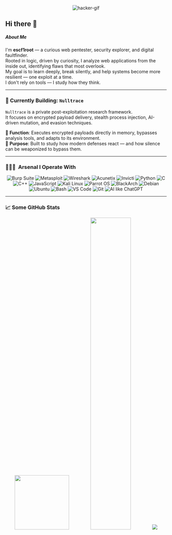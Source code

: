 <!--
**escf1root/escf1root** is a ✨ _special_ ✨ repository because its `README.md` (this file) appears on your GitHub profile.

Here are some ideas to get you started:

- 🔭 I’m currently working on ...
- 🌱 I’m currently learning ...
- 👯 I’m looking to collaborate on ...
- 🤔 I’m looking for help with ...
- 💬 Ask me about ...
- 📫 How to reach me: ...
- 😄 Pronouns: ...
- ⚡ Fun fact: ...
-->
<!-- updated -->

<p align="center">
  <img src="https://media1.giphy.com/media/v1.Y2lkPTc5MGI3NjExZXc1eWhmbXJoYzNvazIwNjc2OHd3Mzl6NjY3bmtkMzJ1dHZlZzl3dCZlcD12MV9pbnRlcm5hbF9naWZfYnlfaWQmY3Q9Zw/96MuY2SfXKC1yrI7Wr/giphy.gif" alt="hacker-gif" />
</p>

## Hi there 👋

##### About Me

I'm **escf1root** — a curious web pentester, security explorer, and digital faultfinder.  
Rooted in logic, driven by curiosity, I analyze web applications from the inside out, identifying flaws that most overlook.  
My goal is to learn deeply, break silently, and help systems become more resilient — one exploit at a time.  
I don't rely on tools — I study how they think.

---

### 🧠 Currently Building: `Nulltrace`

`Nulltrace` is a private post-exploitation research framework.  
It focuses on encrypted payload delivery, stealth process injection, AI-driven mutation, and evasion techniques.

🧩 **Function**: Executes encrypted payloads directly in memory, bypasses analysis tools, and adapts to its environment.  
🎯 **Purpose**: Built to study how modern defenses react — and how silence can be weaponized to bypass them.

---

### 👨🏻‍💻 &nbsp;Arsenal I Operate With

<p align="center">
  <!-- Pentesting Tools -->
  <img src="https://img.shields.io/badge/Burp_Suite-FF6633?style=for-the-badge&logo=burp-suite&logoColor=white" alt="Burp Suite" />
  <img src="https://img.shields.io/badge/Metasploit-008C8C?style=for-the-badge&logo=metasploit&logoColor=white" alt="Metasploit" />
  <img src="https://img.shields.io/badge/Wireshark-1679A7?style=for-the-badge&logo=wireshark&logoColor=white" alt="Wireshark" />
  <img src="https://img.shields.io/badge/Acunetix-E2231A?style=for-the-badge&logoColor=white" alt="Acunetix" />
  <img src="https://img.shields.io/badge/Invicti-000000?style=for-the-badge&logoColor=white" alt="Invicti" />

  <!-- Programming & Scripting -->
  <img src="https://img.shields.io/badge/Python-3776AB?style=for-the-badge&logo=python&logoColor=white" alt="Python" />
  <img src="https://img.shields.io/badge/C-00599C?style=for-the-badge&logo=cprogramming&logoColor=white" alt="C" />
  <img src="https://img.shields.io/badge/C++-00599C?style=for-the-badge&logo=cpp&logoColor=white" alt="C++" />
  <img src="https://img.shields.io/badge/JavaScript-F7DF1E?style=for-the-badge&logo=javascript&logoColor=black" alt="JavaScript" />

  <!-- OS & Platforms -->
  <img src="https://img.shields.io/badge/Kali_Linux-557C94?style=for-the-badge&logo=kali-linux&logoColor=white" alt="Kali Linux" />
  <img src="https://img.shields.io/badge/Parrot_OS-2E8E8F?style=for-the-badge&logo=parrot&logoColor=white" alt="Parrot OS" />
  <img src="https://img.shields.io/badge/BlackArch-0A0A0A?style=for-the-badge&logo=arch-linux&logoColor=white" alt="BlackArch" />
  <img src="https://img.shields.io/badge/Debian-D70A53?style=for-the-badge&logo=debian&logoColor=white" alt="Debian" />
  <img src="https://img.shields.io/badge/Ubuntu-E95420?style=for-the-badge&logo=ubuntu&logoColor=white" alt="Ubuntu" />

  <!-- Others -->
  <img src="https://img.shields.io/badge/Bash-4EAA25?style=for-the-badge&logo=gnubash&logoColor=white" alt="Bash" />
  <img src="https://img.shields.io/badge/VS_Code-007ACC?style=for-the-badge&logo=visualstudiocode&logoColor=white" alt="VS Code" />
  <img src="https://img.shields.io/badge/Git-F05032?style=for-the-badge&logo=git&logoColor=white" alt="Git" />
  <img src="https://img.shields.io/badge/AI_Assistants-9146FF?style=for-the-badge&logo=openai&logoColor=white" alt="AI like ChatGPT" />
</p>

---

### 📈 Some GitHub Stats

<p align="center">
  <img height="170em" src="https://github-readme-stats.vercel.app/api?username=escf1root&show_icons=true&count_private=true&theme=graywhite&hide_border=true&bg_color=00000000" />
  
  <img height="50%" width="auto" src="https://github-readme-stats.vercel.app/api/top-langs/?username=escf1root&layout=compact&theme=graywhite&hide_border=true&bg_color=00000000&langs_count=6&hide=jupyter%20notebook,tex,css,php" />
  
  <img src="https://github-readme-streak-stats.herokuapp.com?user=escf1root&theme=graywhite&hide_border=true&background=00000000" />
</p>
